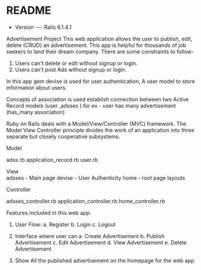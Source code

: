 # README

* Version --- Rails 6.1.4.1 


Advertisement Project 
This web application allows the user to publish, edit, delete (CRUD) an advertisement. This app
is helpful for thousands of job seekers to land their dream company.
There are some constraints to follow-
1. Users can't delete or edit without signup or login.
2. Users can't post Ads without signup or login.

 
In this app gem devise is used for user authentication, A user model to store information about users. 

Concepts of association is used establish connection between two Active Record models (user ,adsses )
for ex - user has many advertisement (has_many association)
   


Ruby on Rails deals with a Model/View/Controller (MVC) framework.
The Model View Controller principle divides the work of an application into three separate but closely 
cooperative subsystems.

Model  

  adss.rb
  application_record.rb
  user.rb


View    
adsses - Main page
devise - User Authenticity
home - root page 
layouts 


Controller   

  adsses_controller.rb
  application_controller.rb
  home_controller.rb     


Features included in this web app:
1. User Flow:
     a. Register
     b. Login
     c. Logout
         
2. Interface where user can
     a. Create Advertisement
     b. Publish Advertisement
     c. Edit Advertisement
     d. View Advertisement
     e. Delete Advertisement
3. Show All the published advertisement on the homepage for the web app
